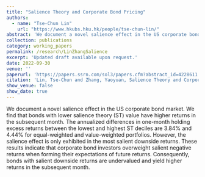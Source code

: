 ```yaml
---
title: "Salience Theory and Corporate Bond Pricing"
authors:
  - name: "Tse-Chun Lin"
    url: "https://www.hkubs.hku.hk/people/tse-chun-lin/"
abstract: 'We document a novel salience effect in the US corporate bond market. We find that bonds with lower salience theory (ST) value have higher returns in the subsequent month. The annualized differences in one-month holding excess returns between the lowest and highest ST deciles are 3.84% and 4.44% for equal-weighted and value-weighted portfolios. However, the salience effect is only exhibited in the most salient downside returns. These results indicate that corporate bond investors overweight salient negative returns when forming their expectations of future returns. Consequently, bonds with salient downside returns are undervalued and yield higher returns in the subsequent month.'
collection: publications
category: working_papers
permalink: /research/LinZhangSalience
excerpt: 'Updated draft available upon request.'
date: 2022-09-30
venue: ''
paperurl: 'https://papers.ssrn.com/sol3/papers.cfm?abstract_id=4228611'
citation: 'Lin, Tse-Chun and Zhang, Yaoyuan, Salience Theory and Corporate Bond Pricing (September 22, 2022). Available at SSRN: https://ssrn.com/abstract=4228611 or http://dx.doi.org/10.2139/ssrn.4228611'
show_venue: false
show_date: true
---
```


We document a novel salience effect in the US corporate bond market. We find that bonds with lower salience theory (ST) value have higher returns in the subsequent month. The annualized differences in one-month holding excess returns between the lowest and highest ST deciles are 3.84% and 4.44% for equal-weighted and value-weighted portfolios. However, the salience effect is only exhibited in the most salient downside returns. These results indicate that corporate bond investors overweight salient negative returns when forming their expectations of future returns. Consequently, bonds with salient downside returns are undervalued and yield higher returns in the subsequent month.
